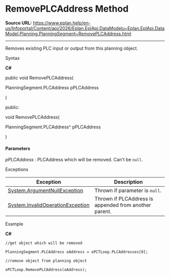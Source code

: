 # RemovePLCAddress Method

**Source URL:** https://www.eplan.help/en-us/Infoportal/Content/api/2026/Eplan.EplApi.DataModelu~Eplan.EplApi.DataModel.Planning.PlanningSegment~RemovePLCAddress.html

---

Removes existing PLC input or output from this planning object.

Syntax

**C#**



public void RemovePLCAddress( 

   PlanningSegment.PLCAddress pPLCAddress

)

public:

void RemovePLCAddress( 

   PlanningSegment.PLCAddress^ pPLCAddress

)


#### Parameters

*pPLCAddress*
:   PLCAddress which will be removed. Can't be `null`.

Exceptions

| Exception | Description |
| --- | --- |
| [System.ArgumentNullException](#) | Thrown if parameter is `null`. |
| [System.InvalidOperationException](#) | Thrown if PLCAddress is appended from another parent. |

Example

**C#**

```
//get object which will be removed

PlanningSegment.PLCAddress oAddress = oPCTLoop.PLCAddresses[0];

//remove object from planning object

oPCTLoop.RemovePLCAddress(oAddress);

```
